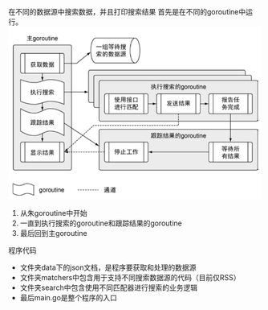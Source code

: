 在不同的数据源中搜索数据，并且打印搜索结果
首先是在不同的goroutine中运行。
![img.png](img.png)

1. 从朱goroutine中开始
2. 一直到执行搜索的goroutine和跟踪结果的goroutine
3. 最后回到主goroutine

程序代码
* 文件夹data下的json文档，是程序要获取和处理的数据源
* 文件夹matchers中包含用于支持不同搜索数据源的代码（目前仅RSS）
* 文件夹search中包含使用不同匹配器进行搜索的业务逻辑
* 最后main.go是整个程序的入口
